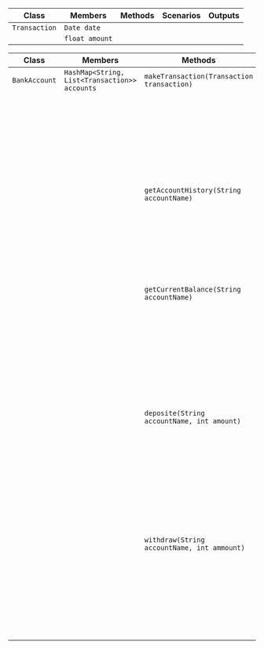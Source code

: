 | Class         | Members        | Methods | Scenarios | Outputs |
|---------------|----------------|---------|-----------|---------|
| `Transaction` | `Date date`    |         |           |         |
|               | `float amount` |         |           |         |

| Class         | Members                                       | Methods                                     | Scenarios                                                   | Outputs |
|---------------|-----------------------------------------------|---------------------------------------------|-------------------------------------------------------------|---------|
| `BankAccount` | `HashMap<String, List<Transaction>> accounts` | `makeTransaction(Transaction transaction)`  | transaction is valid                                        | true    |
|               |                                               |                                             | transaction is invalid                                      | false   |
|               |                                               |                                             | client wants to withdrawal money but has not enough         | false   |
|               |                                               | `getAccountHistory(String accountName)`     | showing accounts history if accountName is valid            | String  |
|               |                                               |                                             | showing error if accountName is not valid                   | String  |
|               |                                               | `getCurrentBalance(String accountName)`     | showing current account balance if accountName is valid     | float   |
|               |                                               |                                             | showing current account balance if accountName is not valid | float   |
|               |                                               | `deposite(String accountName, int amount)`  | account with given accountName exists and amount is valid   | true    |
|               |                                               |                                             | account with given accountName do not exists                | false   |
|               |                                               |                                             | amount is in valid                                          | false   |
|               |                                               | `withdraw(String accountName, int ammount)` | account with given accountName exists and amount is valid   | float   |
|               |                                               |                                             | account with given accountName not exists                   | float   |
|               |                                               |                                             | amount is invalid                                           | float   |
